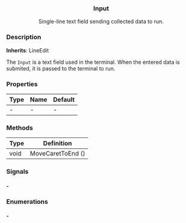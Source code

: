 <div align="center">
	<h3>Input</h1>
	<p>Single-line text field sending collected data to run.</p>
</div>

### Description

**Inherits**: LineEdit

The `Input` is a text field used in the terminal. When the entered data is submited, it is passed to the terminal to run.

### Properties

| Type | Name | Default |
| ---- | ---- | ------- |
| -    | -    | -       |

### Methods

| Type | Definition        |
| ---- | ----------------- |
| void | MoveCaretToEnd () |

### Signals

#### -

### Enumerations

#### -

